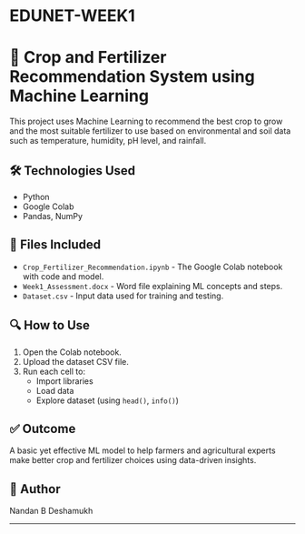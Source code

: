 # EDUNET-WEEK1
# 🌾 Crop and Fertilizer Recommendation System using Machine Learning

This project uses Machine Learning to recommend the best crop to grow and the most suitable fertilizer to use based on environmental and soil data such as temperature, humidity, pH level, and rainfall.

## 🛠 Technologies Used
- Python
- Google Colab
- Pandas, NumPy

## 📂 Files Included
- `Crop_Fertilizer_Recommendation.ipynb` - The Google Colab notebook with code and model.
- `Week1_Assessment.docx` - Word file explaining ML concepts and steps.
- `Dataset.csv` - Input data used for training and testing.

## 🔍 How to Use
1. Open the Colab notebook.
2. Upload the dataset CSV file.
3. Run each cell to:
   - Import libraries
   - Load data
   - Explore dataset (using `head()`, `info()`)

## ✅ Outcome
A basic yet effective ML model to help farmers and agricultural experts make better crop and fertilizer choices using data-driven insights.

## 📎 Author
Nandan B Deshamukh

---

